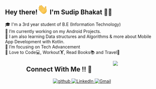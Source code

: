 ## Hey there!<img src="https://github.com/ABSphreak/ABSphreak/blob/master/gifs/Hi.gif" width="35px"> I'm Sudip Bhakat 🙋‍♂️

🎓 I'm a 3rd year student of B.E (Information Technology) <br>
🔭 I’m currently working on my Android Projects. <br>
🧠 I am also learning Data structures and Algorithms & more about Mobile App Development with Kotlin. <br>
🎯 I’m focusing on Tech Advancement<br>
💬 Love to Code💻, Workout🏋️‍, Read Books📚 and Travel🌄<br>

<img align='right' src='https://github.com/Rishit-dagli/Rishit-dagli/blob/master/images/octocat-anime.gif' width='150"'>

<h2 align="center">Connect With Me !! 🤝</h2> 

<p align="center">
<a href="https://github.com/sudipbhakat07" target="_blank">
<img src=https://img.shields.io/badge/github-%2324292e.svg?&style=for-the-badge&logo=github&logoColor=white alt=github style="margin-bottom: 5px;" />
</a>
<a href="www.linkedin.com/in/sudip-bhakat-b62a771a5" target="_blank">
<img alt="LinkedIn" src="https://img.shields.io/badge/linkedin%20-%230077B5.svg?&style=for-the-badge&logo=linkedin&logoColor=white"/>
</a>
<a href="mailto:sudipbhakat01@gmail.com">
<img alt="Gmail" src="https://img.shields.io/badge/Gmail-D14836?style=for-the-badge&logo=gmail&logoColor=white" />
</p> 
  
<!--   [![Rishit's github stats](https://github-readme-stats.vercel.app/api?username=sudipbhakat07&show_icons=true&title_color=fff&icon_color=79ff97&text_color=9f9f9f&bg_color=151515&count_private=true)](https://github.com/sudipbhakat07) -->

